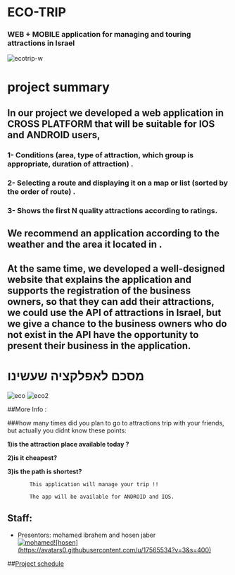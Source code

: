 # ECO-TRIP 
### WEB + MOBILE application for managing and touring attractions in Israel
![ecotrip-w](https://user-images.githubusercontent.com/17565537/27345703-57908326-55f3-11e7-9ec7-954c9e5c03c2.jpg)

# project summary 

## In our project we  developed a web application in CROSS PLATFORM that will be suitable for IOS and ANDROID users,

### 1-  Conditions (area, type of attraction, which group is appropriate, duration of attraction) .
### 2- Selecting a route  and displaying it on a map or list (sorted by the order of route) . 
### 3- Shows the first N quality attractions according to ratings.

## We  recommend  an application according to the weather and the area it located in .
##  At the same time, we developed a  well-designed website that explains the application and supports the registration of the business      owners, so that they can add their attractions, we could use the API of attractions in Israel, but we give a chance to  the business owners who do not exist in the API have the opportunity to present their business in the application.




#                                                מסכם לאפלקציה שעשינו
![eco](https://user-images.githubusercontent.com/17565534/27374716-801b4240-5675-11e7-9c8b-7fec9eafb840.png)
![eco2](https://user-images.githubusercontent.com/17565534/27376480-f8cd012e-567a-11e7-9907-23953e5fbe14.png)


##More Info :

###how many times did you plan to go to attractions trip with your friends, but actually you didnt know these points:

**1)is the attraction place available today ?**

**2)is it cheapest?**

**3)is the path is shortest?**
           
           This application will manage your trip !! 

           The app will be available for ANDROID and IOS.

## Staff:
* Presentors: mohamed ibrahem and hosen jaber <br>
[![mohamed](https://avatars3.githubusercontent.com/u/17565537?v=3&s=400)](https://github.com/mohamadir)[![hosen] 
(https://avatars0.githubusercontent.com/u/17565534?v=3&s=400)](https://github.com/hosenja)

##[Project schedule](https://calendar.google.com/calendar/embed?src=mohamdib%40gmail.com&ctz=Asia/Jerusalem)
